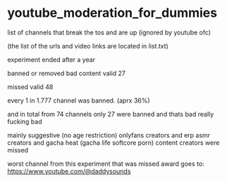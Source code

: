 # youtube_moderation_for_dummies
list of channels that break the tos and are up (ignored by youtube ofc)

(the list of the urls and video links are located in list.txt)

experiment ended after a year

banned or removed bad content valid
27

missed valid
48

every 1 in 1.777 channel was banned. (aprx 36%)

and in total from 74 channels only 27 were banned and thats bad really fucking bad

mainly suggestive (no age restriction) onlyfans creators and erp asmr creators and gacha heat (gacha life softcore porn) content creators were missed

worst channel from this experiment that was missed award goes to:
https://www.youtube.com/@daddysounds
